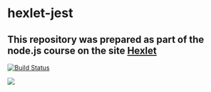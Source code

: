 <h1>hexlet-jest</h1>

<h2>This repository was prepared as part of the node.js course on the site <a href="https://ru.hexlet.io/?ref=248420">Hexlet</a></h2>

<p>

[![Build Status](https://travis-ci.com/polkovnik8976/hexlet-jest.svg?branch=master)](https://travis-ci.com/polkovnik8976/hexlet-jest)

</p>

<p><a href="https://asciinema.org/a/Y4OIqpCTVISbb6xyDX5DLAEzV" target="_blank"><img src="https://asciinema.org/a/Y4OIqpCTVISbb6xyDX5DLAEzV.svg" /></a></p>
